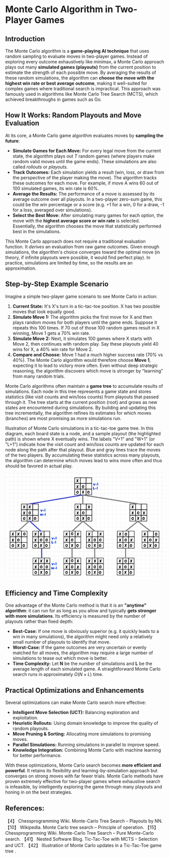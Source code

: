 # Monte Carlo Algorithm in Two-Player Games

## Introduction  
The Monte Carlo algorithm is a **game-playing AI technique** that uses random sampling to evaluate moves in two-player games. Instead of exploring every outcome exhaustively like minimax, a Monte Carlo approach plays out many **simulated games (playouts)** from the current position to estimate the strength of each possible move. By averaging the results of these random simulations, the algorithm can **choose the move with the highest win rate or best average outcome**, making it well-suited for complex games where traditional search is impractical. This approach was famously used in algorithms like Monte Carlo Tree Search (MCTS), which achieved breakthroughs in games such as Go.

## How It Works: Random Playouts and Move Evaluation  
At its core, a Monte Carlo game algorithm evaluates moves by **sampling the future**:  
- **Simulate Games for Each Move:** For every legal move from the current state, the algorithm plays out *T* random games (where players make random valid moves until the game ends). These simulations are also called *rollouts* or *playouts*.
- **Track Outcomes:** Each simulation yields a result (win, loss, or draw from the perspective of the player making the move). The algorithm tracks these outcomes for each move. For example, if move A wins 60 out of 100 simulated games, its win rate is 60%.
- **Average the Results:** The performance of a move is assessed by its average outcome over all playouts. In a two-player zero-sum game, this could be the win percentage or a score (e.g. +1 for a win, 0 for a draw, -1 for a loss, averaged over simulations).
- **Select the Best Move:** After simulating many games for each option, the move with the **highest average score or win rate** is selected. Essentially, the algorithm chooses the move that statistically performed best in the simulations.

This Monte Carlo approach does not require a traditional evaluation function. It *derives* an evaluation from raw game outcomes. Given enough simulations, the algorithm's choice converges toward the optimal move (in theory, if infinite playouts were possible, it would find perfect play). In practice, simulations are limited by time, so the results are an approximation. 

## Step-by-Step Example Scenario  
Imagine a simple two-player game scenario to see Monte Carlo in action:  
1. **Current State:** It's X's turn in a tic-tac-toe position. X has two possible moves that look equally good.  
2. **Simulate Move 1:** The algorithm picks the first move for X and then plays random moves for both players until the game ends. Suppose it repeats this 100 times. If 70 out of those 100 random games result in X winning, Move 1 gets a 70% win rate.  
3. **Simulate Move 2:** Next, it simulates 100 games where X starts with Move 2, then continues with random play. Say these playouts yield 40 wins for X, a 40% win rate for Move 2.  
4. **Compare and Choose:** Move 1 had a much higher success rate (70% vs 40%). The Monte Carlo algorithm would therefore choose **Move 1**, expecting it to lead to victory more often. Even without deep strategic reasoning, the algorithm discovers which move is stronger by “learning” from many random trials.

Monte Carlo algorithms often maintain a **game tree** to accumulate results of simulations. Each node in this tree represents a game state and stores statistics (like visit counts and win/loss counts) from playouts that passed through it. The tree starts at the current position (root) and grows as new states are encountered during simulations. By building and updating this tree incrementally, the algorithm refines its estimates for which moves (branches) are most promising as more simulations run.


Illustration of Monte Carlo simulations in a tic-tac-toe game tree. In this diagram, each board state is a node, and a sample playout (the highlighted path) is shown where X eventually wins. The labels "V+1" and "W+1" (or "L+1") indicate how the visit count and win/loss counts are updated for each node along the path after that playout. Blue and gray lines trace the moves of the two players. By accumulating these statistics across many playouts, the algorithm can determine which moves lead to wins more often and thus should be favored in actual play.

![alt text](image-2.png)

## Efficiency and Time Complexity  
One advantage of the Monte Carlo method is that it is an **"anytime" algorithm**: it can run for as long as you allow and typically **gets stronger with more simulations**. Its efficiency is measured by the number of playouts rather than fixed depth:  
- **Best-Case:** If one move is obviously superior (e.g. it quickly leads to a win in many simulations), the algorithm might need only a relatively small number of playouts to identify that move.
- **Worst-Case:** If the game outcomes are very uncertain or evenly matched for all moves, the algorithm may require a large number of simulations to tease out which move is better. 
- **Time Complexity:** Let **N** be the number of simulations and **L** be the average length of each simulated game. A straightforward Monte Carlo search runs in approximately $O(N \times L)$ time.

## Practical Optimizations and Enhancements  
Several optimizations can make Monte Carlo search more effective:  
- **Intelligent Move Selection (UCT):** Balancing exploration and exploitation.  
- **Heuristic Rollouts:** Using domain knowledge to improve the quality of random playouts.  
- **Move Pruning & Sorting:** Allocating more simulations to promising moves.  
- **Parallel Simulations:** Running simulations in parallel to improve speed.  
- **Knowledge Integration:** Combining Monte Carlo with machine learning for better performance.

With these optimizations, Monte Carlo search becomes **more efficient and powerful**. It retains its flexibility and learning-by-simulation approach but converges on strong moves with far fewer trials. Monte Carlo methods have proven extremely effective for two-player games where exhaustive search is infeasible, by intelligently exploring the game through many playouts and honing in on the best strategies.

## References:
【4】 Chessprogramming Wiki. Monte-Carlo Tree Search – Playouts by NN. 
【10】 Wikipedia. Monte Carlo tree search – Principle of operation. 
【15】 Chessprogramming Wiki. Monte-Carlo Tree Search – Pure Monte-Carlo search. 
【41】 Nested Software Blog. Tic-Tac-Toe with MCTS – Selection and UCT. 
【42】 Illustration of Monte Carlo updates in a Tic-Tac-Toe game tree .